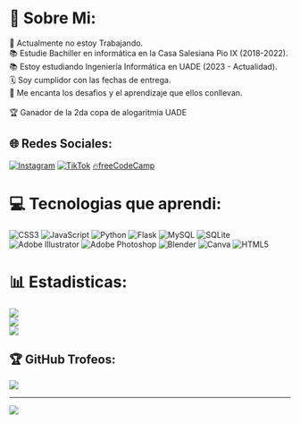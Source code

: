 # 💫 Sobre Mi:
💼 Actualmente no estoy Trabajando. <br>📚 Estudie Bachiller en informática en la Casa Salesiana Pio IX (2018-2022). <br>📚 Estoy estudiando Ingeniería Informática en UADE (2023 - Actualidad). <br>🗓 Soy cumplidor con las fechas de entrega. <br>🧩 Me encanta los desafios y el aprendizaje que ellos conllevan. <br><br> 🏆 Ganador de la 2da copa de alogaritmia UADE


## 🌐 Redes Sociales:
[![Instagram](https://img.shields.io/badge/Instagram-%23E4405F.svg?logo=Instagram&logoColor=white)](https://instagram.com/ivansanchez5484) [![TikTok](https://img.shields.io/badge/TikTok-%23000000.svg?logo=TikTok&logoColor=white)](https://tiktok.com/@pausatemporal) [🔥freeCodeCamp](https://www.freecodecamp.org/ivanLSanchez)

# 💻 Tecnologias que aprendi:
![CSS3](https://img.shields.io/badge/css3-%231572B6.svg?style=for-the-badge&logo=css3&logoColor=white) ![JavaScript](https://img.shields.io/badge/javascript-%23323330.svg?style=for-the-badge&logo=javascript&logoColor=%23F7DF1E) ![Python](https://img.shields.io/badge/python-3670A0?style=for-the-badge&logo=python&logoColor=ffdd54) ![Flask](https://img.shields.io/badge/flask-%23000.svg?style=for-the-badge&logo=flask&logoColor=white) ![MySQL](https://img.shields.io/badge/mysql-%2300f.svg?style=for-the-badge&logo=mysql&logoColor=white) ![SQLite](https://img.shields.io/badge/sqlite-%2307405e.svg?style=for-the-badge&logo=sqlite&logoColor=white) ![Adobe Illustrator](https://img.shields.io/badge/adobeillustrator-%23FF9A00.svg?style=for-the-badge&logo=adobeillustrator&logoColor=white) ![Adobe Photoshop](https://img.shields.io/badge/adobephotoshop-%2331A8FF.svg?style=for-the-badge&logo=adobephotoshop&logoColor=white) ![Blender](https://img.shields.io/badge/blender-%23F5792A.svg?style=for-the-badge&logo=blender&logoColor=white) ![Canva](https://img.shields.io/badge/Canva-%2300C4CC.svg?style=for-the-badge&logo=Canva&logoColor=white) ![HTML5](https://img.shields.io/badge/html5-%23E34F26.svg?style=for-the-badge&logo=html5&logoColor=white)
# 📊 Estadisticas:
![](https://github-readme-stats.vercel.app/api?username=IvanLSanchez&theme=default&hide_border=false&include_all_commits=false&count_private=false)<br/>
![](https://github-readme-streak-stats.herokuapp.com/?user=IvanLSanchez&theme=default&hide_border=false)<br/>
![](https://github-readme-stats.vercel.app/api/top-langs/?username=IvanLSanchez&theme=default&hide_border=false&include_all_commits=false&count_private=false&layout=compact)

## 🏆 GitHub Trofeos:
![](https://github-profile-trophy.vercel.app/?username=IvanLSanchez&theme=nord&no-frame=true&no-bg=false&margin-w=4)

---
[![](https://visitcount.itsvg.in/api?id=IvanLSanchez&icon=0&color=6)](https://visitcount.itsvg.in)

<!-- Proudly created with GPRM ( https://gprm.itsvg.in ) -->
